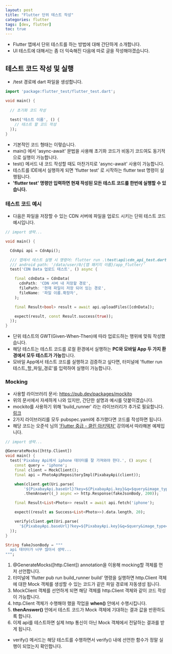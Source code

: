 ```yaml
---
layout: post
title: "Flutter 단위 테스트 작성"
categories: flutter
tags: [dev, flutter]
toc: true
---
```


- Flutter 앱에서 단위 테스트를 하는 방법에 대해 간단하게 소개합니다.
- UI 테스트에 대해서는 좀 더 익숙해진 다음에 따로 글을 작성해야겠습니다.

## 테스트 코드 작성 및 실행
- /test 경로에 dart 파일을 생성합니다.

```dart
import 'package:flutter_test/flutter_test.dart';

void main() {
  
  // 초기화 코드 작성
  
  test('테스트 이름', () {
    // 테스트 할 코드 작성
  });
}
```

- 기본적인 코드 형태는 이렇습니다.
- main() 에서 'async-await' 문법을 사용해 초기화 코드가 비동기 코드여도 동기적으로 실행이 가능합니다.
- test() 메서드 내 코드 작성할 때도 마찬가지로 'async-await' 사용이 가능합니다.
- 테스트를 IDE에서 실행하게 되면 'flutter test' 로 시작하는 flutter test 명령이 실행됩니다.
- **'flutter test' 명령만 입력하면 현재 작성된 모든 테스트 코드를 한번에 실행할 수 있습니다.**

### 테스트 코드 예시
- 다음은 파일을 저장할 수 있는 CDN 서버에 파일을 업로드 시키는 단위 테스트 코드 예시입니다.

```dart
// import 생략...

void main() {

  CdnApi api = CdnApi();

  /// 앱에서 테스트 실행 시 명령어: flutter run .\test\api\cdn_api_test.dart
  /// android path: '/data/user/0/{앱 패키지 이름}/app_flutter/'
  test('CDN Data 업로드 테스트', () async {

    final cdnData = CdnData(
      cdnPath: 'CDN 서버 내 저장할 경로',
      filePath: '현재 파일이 저장 되어 있는 경로',
      fileName: '파일 이름.확장자',
    );

    final Result<bool> result = await api.uploadFiles([cdnData]);

    expect(result, const Result.success(true));
  });
}
```

- 단위 테스트의 GWT(Given-When-Then)에 따라 업로드하는 행위에 맞춰 작성했습니다.
- 해당 테스트는 테스트 코드를 로컬 환경에서 실행하는 **PC와 모바일 App 두 가지 환경에서 모두 테스트가 가능**합니다.
- 모바일 App에서 테스트 코드를 실행하고 검증하고 싶다면, 터미널에 'flutter run 테스트_할_파일_경로'를 입력하여 실행이 가능합니다.

### Mocking
- 사용할 라이브러리 문서: https://pub.dev/packages/mockito
- 위의 문서에서 자세하게 나와 있지만, 간단한 설명과 예시를 덧붙이겠습니다.
- mockito를 사용하기 위해 'build_runner' 라는 라이브러리가 추가로 필요합니다. [링크](https://pub.dev/packages/build_runner)
- 2가지 라이브러리를 모두 pubspec.yaml에 추가했다면 코드를 작성하면 됩니다.
- 해당 코드는 오준석 님의 ['Flutter 중급 - 클린 아키텍처'](https://www.inflearn.com/course/플러터-중급) 강의에서 따라해본 예제입니다.

```dart
// import 생략...

@GenerateMocks([http.Client])
void main() {
  test('Pixabay Api에서 iphone 데이터를 잘 가져와야 한다.', () async {
    const query = 'iphone';
    final client = MockClient();
    final api = PhotoApiRepositoryImpl(PixabayApi(client));

    when(client.get(Uri.parse(
        '${PixabayApi.baseUrl}?key=${PixabayApi.key}&q=$query&image_type=photo&pretty=true')))
        .thenAnswer((_) async => http.Response(fakeJsonBody, 200));

    final Result<List<Photo>> result = await api.fetch('iphone');

    expect((result as Success<List<Photo>>).data.length, 20);

    verify(client.get(Uri.parse(
      '${PixabayApi.baseUrl}?key=${PixabayApi.key}&q=$query&image_type=photo&pretty=true',)));
  });
}

String fakeJsonBody = """
  api 데이터가 너무 많아서 생략...
""";
```

1. @GenerateMocks([http.Client]) annotation을 이용해 mocking할 객체를 먼저 선언합니다.
2. 터미널에 'flutter pub run build_runner build' 명령을 실행하면 http.Client 객체에 대한 Mock 객체를 생성할 수 있는 코드가 같은 파일 경로에 자동생성 됩니다.
3. MockClient 객체를 선언하게 되면 해당 객체를 http.Client 객체와 같이 코드 작성이 가능합니다.
4. http.Client 객체가 수행해야 했을 작업을 **when()** 안에서 수행시킵니다.
5. **thenAnswer()** 안에서 테스트 코드가 Mock 객체에 기대하는 결과 값을 반환하도록 합니다.
6. 이제 api를 테스트하면 실제 http 통신이 아닌 Mock 객체에서 전달하는 결과를 받게 됩니다.

- verify() 메서드는 해당 테스트를 수행하면서 verify() 내에 선언한 함수가 정말 실행이 되었는지 확인합니다.

